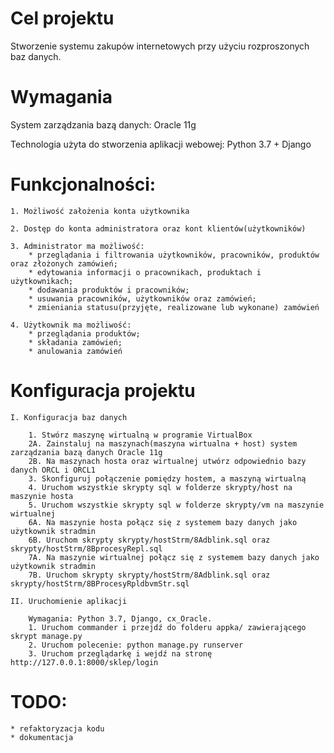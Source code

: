 Cel projektu 
==========

Stworzenie systemu zakupów internetowych przy użyciu rozproszonych baz danych.

Wymagania
==========

System zarządzania bazą danych: Oracle 11g

Technologia użyta do stworzenia aplikacji webowej: Python 3.7 + Django

Funkcjonalności:
===================
	
	1. Możliwość założenia konta użytkownika
	
	2. Dostęp do konta administratora oraz kont klientów(użytkowników)
	
	3. Administrator ma możliwość:
		* przeglądania i filtrowania użytkowników, pracowników, produktów oraz złożonych zamówień;
		* edytowania informacji o pracownikach, produktach i użytkownikach;
		* dodawania produktów i pracowników;
		* usuwania pracowników, użytkowników oraz zamówień;
		* zmieniania statusu(przyjęte, realizowane lub wykonane) zamówień
	
	4. Użytkownik ma możliwość:
		* przeglądania produktów;
		* składania zamówień;
		* anulowania zamówień

Konfiguracja projektu
=======================

	I. Konfiguracja baz danych

		1. Stwórz maszynę wirtualną w programie VirtualBox
		2A. Zainstaluj na maszynach(maszyna wirtualna + host) system zarządzania bazą danych Oracle 11g
		2B. Na maszynach hosta oraz wirtualnej utwórz odpowiednio bazy danych ORCL i ORCL1
		3. Skonfiguruj połączenie pomiędzy hostem, a maszyną wirtualną
		4. Uruchom wszystkie skrypty sql w folderze skrypty/host na maszynie hosta
		5. Uruchom wszystkie skrypty sql w folderze skrypty/vm na maszynie wirtualnej
		6A. Na maszynie hosta połącz się z systemem bazy danych jako użytkownik stradmin
		6B. Uruchom skrypty skrypty/hostStrm/8Adblink.sql oraz skrypty/hostStrm/8BprocesyRepl.sql
		7A. Na maszynie wirtualnej połącz się z systemem bazy danych jako użytkownik stradmin
		7B. Uruchom skrypty skrypty/hostStrm/8Adblink.sql oraz skrypty/hostStrm/8BProcesyRpldbvmStr.sql

	II. Uruchomienie aplikacji

		Wymagania: Python 3.7, Django, cx_Oracle.
		1. Uruchom commander i przejdź do folderu appka/ zawierającego skrypt manage.py
		2. Uruchom polecenie: python manage.py runserver
		3. Uruchom przeglądarkę i wejdź na stronę http://127.0.0.1:8000/sklep/login


TODO:
=========

	* refaktoryzacja kodu
	* dokumentacja